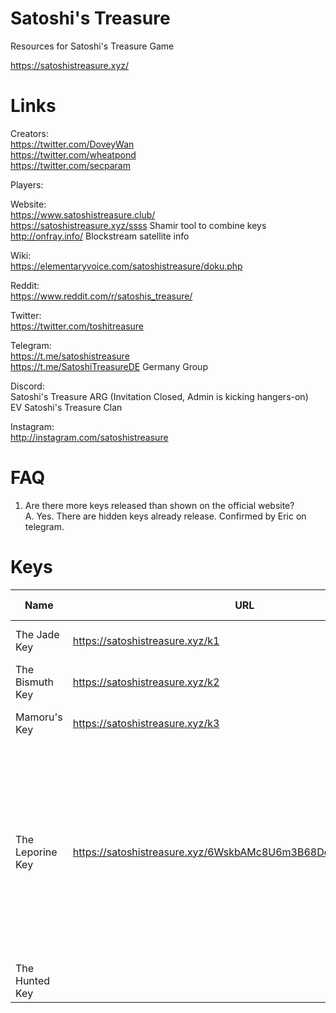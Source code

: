 # Satoshi's Treasure
Resources for Satoshi's Treasure Game

https://satoshistreasure.xyz/

# Links

Creators:  
https://twitter.com/DoveyWan  
https://twitter.com/wheatpond  
https://twitter.com/secparam  

Players:  

Website:  
https://www.satoshistreasure.club/  
https://satoshistreasure.xyz/ssss Shamir tool to combine keys  
http://onfray.info/ Blockstream satellite info  

Wiki:  
https://elementaryvoice.com/satoshistreasure/doku.php

Reddit:  
https://www.reddit.com/r/satoshis_treasure/

Twitter:  
https://twitter.com/toshitreasure

Telegram:  
https://t.me/satoshistreasure  
https://t.me/SatoshiTreasureDE Germany Group  

Discord:  
Satoshi's Treasure ARG (Invitation Closed, Admin is kicking hangers-on)  
EV Satoshi's Treasure Clan  

Instagram:  
http://instagram.com/satoshistreasure  

# FAQ
1. Are there more keys released than shown on the official website?  
A. Yes. There are hidden keys already release. Confirmed by Eric on telegram.

# Keys

|Name|URL|Pass|Release Date|Decryption Method|
|---|---|---|---|---|
|The Jade Key|https://satoshistreasure.xyz/k1 | orbit | 4/16/2019 |Offline QR, [Dictionary Attack](https://gist.github.com/johncantrell97/bbab69bbde03d22eb8323fd94cd46db0)|
|The Bismuth Key|https://satoshistreasure.xyz/k2 | cosmos |4/16/2019|Offline QR, Dictionary Attack|
|Mamoru's Key|https://satoshistreasure.xyz/k3 | blackhole |4/16/2019|Offline QR, Dictionary Attack|
|The Leporine Key |https://satoshistreasure.xyz/6WskbAMc8U6m3B68DdHL2QQ822odpPG |a dim light illuminated the darkness, casting shadows on the walls and revealing a single key hanging from a thread in the middle of the vault|4/21/2019|[Zipped gif file](https://www.reddit.com/r/satoshis_treasure/comments/bfu6n3/leporine_key/), [8-Pieces Puzzle Image](https://i.imgur.com/CbkjEaj.jpg)|
|The Hunted Key||Unique Key|
